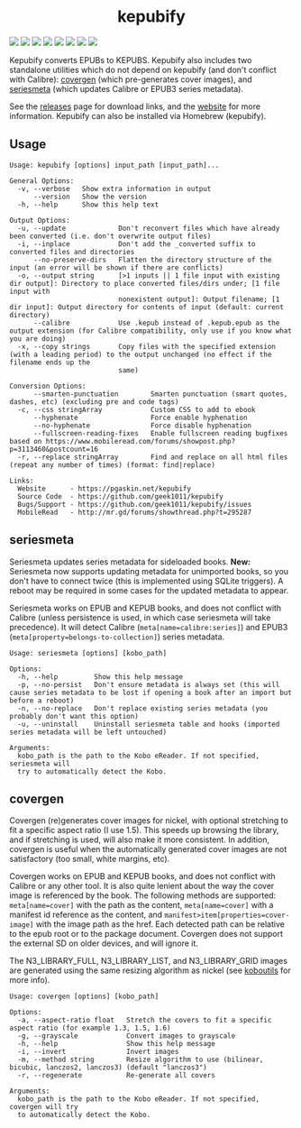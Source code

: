 <h1 align="center">kepubify</h1>

[![](https://img.shields.io/github/v/release/geek1011/kepubify)](https://github.com/geek1011/kepubify/releases/latest) [![](https://img.shields.io/drone/build/geek1011/kepubify/master)](https://cloud.drone.io/geek1011/kepubify) [![](https://img.shields.io/drone/build/geek1011/kepubify/master?label=linux%20build)](https://cloud.drone.io/geek1011/kepubify) [![](https://img.shields.io/appveyor/ci/geek1011/kepubify/master?label=windows%20build)](https://ci.appveyor.com/project/geek1011/kepubify/branch/master) [![](https://img.shields.io/travis/com/geek1011/kepubify/master?label=macOS%20build)](https://travis-ci.com/geek1011/kepubify) ![](https://img.shields.io/github/go-mod/go-version/geek1011/kepubify) [![](https://img.shields.io/badge/godoc-reference-blue.svg)](https://pkg.go.dev/mod/github.com/geek1011/kepubify/v3?tab=versions) [![](https://goreportcard.com/badge/github.com/geek1011/kepubify)](https://goreportcard.com/report/github.com/geek1011/kepubify)

Kepubify converts EPUBs to KEPUBS. Kepubify also includes two standalone utilities
which do not depend on kepubify (and don't conflict with Calibre): [covergen](./cmd/covergen)
(which pre-generates cover images), and [seriesmeta](./cmd/seriesmeta) (which updates
Calibre or EPUB3 series metadata).

See the [releases](https://github.com/geek1011/kepubify/releases/latest) page for
download links, and the [website](https://pgaskin.net/kepubify) for more information.
Kepubify can also be installed via Homebrew (kepubify).

## Usage
```
Usage: kepubify [options] input_path [input_path]...

General Options:
  -v, --verbose   Show extra information in output
      --version   Show the version
  -h, --help      Show this help text

Output Options:
  -u, --update             Don't reconvert files which have already been converted (i.e. don't overwrite output files)
  -i, --inplace            Don't add the _converted suffix to converted files and directories
      --no-preserve-dirs   Flatten the directory structure of the input (an error will be shown if there are conflicts)
  -o, --output string      [>1 inputs || 1 file input with existing dir output]: Directory to place converted files/dirs under; [1 file input with
                           nonexistent output]: Output filename; [1 dir input]: Output directory for contents of input (default: current directory)
      --calibre            Use .kepub instead of .kepub.epub as the output extension (for Calibre compatibility, only use if you know what you are doing)
  -x, --copy strings       Copy files with the specified extension (with a leading period) to the output unchanged (no effect if the filename ends up the
                           same)

Conversion Options:
      --smarten-punctuation        Smarten punctuation (smart quotes, dashes, etc) (excluding pre and code tags)
  -c, --css stringArray            Custom CSS to add to ebook
      --hyphenate                  Force enable hyphenation
      --no-hyphenate               Force disable hyphenation
      --fullscreen-reading-fixes   Enable fullscreen reading bugfixes based on https://www.mobileread.com/forums/showpost.php?p=3113460&postcount=16
  -r, --replace stringArray        Find and replace on all html files (repeat any number of times) (format: find|replace)

Links:
  Website      - https://pgaskin.net/kepubify
  Source Code  - https://github.com/geek1011/kepubify
  Bugs/Support - https://github.com/geek1011/kepubify/issues
  MobileRead   - http://mr.gd/forums/showthread.php?t=295287
```

## seriesmeta
Seriesmeta updates series metadata for sideloaded books. **New:** Seriesmeta now
supports updating metadata for unimported books, so you don't have to connect
twice (this is implemented using SQLite triggers). A reboot may be required in
some cases for the updated metadata to appear.

Seriesmeta works on EPUB and KEPUB books, and does not conflict with Calibre
(unless persistence is used, in which case seriesmeta will take precedence). It
will detect Calibre (`meta[name=calibre:series]`) and EPUB3
(`meta[property=belongs-to-collection]`) series metadata.

```
Usage: seriesmeta [options] [kobo_path]

Options:
  -h, --help         Show this help message
  -p, --no-persist   Don't ensure metadata is always set (this will cause series metadata to be lost if opening a book after an import but before a reboot)
  -n, --no-replace   Don't replace existing series metadata (you probably don't want this option)
  -u, --uninstall    Uninstall seriesmeta table and hooks (imported series metadata will be left untouched)

Arguments:
  kobo_path is the path to the Kobo eReader. If not specified, seriesmeta will
  try to automatically detect the Kobo.
```

## covergen
Covergen (re)generates cover images for nickel, with optional stretching to fit
a specific aspect ratio (I use 1.5). This speeds up browsing the library, and if
stretching is used, will also make it more consistent. In addition, covergen is
useful when the automatically generated cover images are not satisfactory (too
small, white margins, etc).

Covergen works on EPUB and KEPUB books, and does not conflict with Calibre or any
other tool. It is also quite lenient about the way the cover image is referenced
by the book. The following methods are supported: `meta[name=cover]` with the path
as the content, `meta[name=cover]` with a manifest id reference as the content, and
`manifest>item[properties=cover-image]` with the image path as the href. Each
detected path can be relative to the epub root or to the package document.
Covergen does not support the external SD on older devices, and will ignore it.

The N3_LIBRARY_FULL, N3_LIBRARY_LIST, and N3_LIBRARY_GRID images are generated
using the same resizing algorithm as nickel (see [koboutils](https://github.com/geek1011/koboutils/blob/master/kobo/device.go) for more info).

```
Usage: covergen [options] [kobo_path]

Options:
  -a, --aspect-ratio float   Stretch the covers to fit a specific aspect ratio (for example 1.3, 1.5, 1.6)
  -g, --grayscale            Convert images to grayscale
  -h, --help                 Show this help message
  -i, --invert               Invert images
  -m, --method string        Resize algorithm to use (bilinear, bicubic, lanczos2, lanczos3) (default "lanczos3")
  -r, --regenerate           Re-generate all covers

Arguments:
  kobo_path is the path to the Kobo eReader. If not specified, covergen will try
  to automatically detect the Kobo.
```

